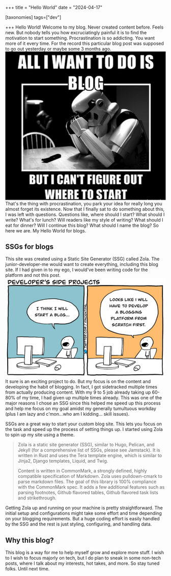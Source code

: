 +++
title = "Hello World"
date = "2024-04-17"

[taxonomies]
tags=["dev"]

+++
Hello World! Welcome to my blog. Never created content before. Feels new. But nobody tells you how excruciatingly painful it is to find the motivation to start something. Procrastination is so addicting. You want more of it every time. For the record this particular blog post was supposed to go out yesterday or maybe some 3 months ago. <img src="/blogs/blog_confusion_meme.png" alt="blog  meme" class="blog-images"/>
That's the thing with procrastination, you park your idea for really long you almost forget its existence. Now that I finally sat to do something about this, I was left with questions. Questions like, where should I start? What should I write? What's for lunch? Will readers like my style of writing? What should I eat for dinner? Will I continue this blog? What should I name the blog? So here we are. My Hello World for blogs. 

## SSGs for blogs
This site was created using a Static Site Generator (SSG) called Zola. The junior-developer-me would want to create everything, including this blog site. If I had given in to my ego, I would've been writing code for the platform and not this post. <img src="/blogs/dev_blog_meme.jpg" alt="blog  meme" class="blog-images"/> It sure is an exciting project to do. But my focus is on the content and developing the habit of blogging. In fact, I got sidetracked multiple times from actually producing content. With my 9 to 5 job already taking up 60-80% of my time, I had given up multiple times already. This was one of the major reasons I chose an SSG since this helped me speed up this process and help me focus on my goal amidst my generally tumultuous workday (plus I am lazy and c'mon...who am I kidding... skill issues).

SSGs are a great way to start your custom blog site. This lets you focus on the task and speed up the process of setting things up. I started using Zola to spin up my site using a theme.
> Zola is a static site generator (SSG), similar to Hugo, Pelican, and Jekyll (for a comprehensive list of SSGs, please see Jamstack). It is written in Rust and uses the Tera template engine, which is similar to Jinja2, Django templates, Liquid, and Twig.
>
>Content is written in CommonMark, a strongly defined, highly compatible specification of Markdown. Zola uses pulldown-cmark to parse markdown files. The goal of this library is 100% compliance with the CommonMark spec. It adds a few additional features such as parsing footnotes, Github flavored tables, Github flavored task lists and strikethrough.

Getting Zola up and running on your machine is pretty straightforward. The initial setup and configurations might take some effort and time depending on your blogging requirements. But a huge coding effort is easily handled by the SSG and the rest is just styling, configuring, and handling data.  

## Why this blog?

This blog is a way for me to help myself grow and explore more stuff. I wish to  I wish to focus majorly on tech, but I do plan to sneak in some non-tech posts, where I talk about my interests, hot takes, and more. So stay tuned folks. Until next time. 